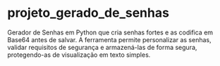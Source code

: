 # projeto_gerado_de_senhas
Gerador de Senhas em Python que cria senhas fortes e as codifica em Base64 antes de salvar. A ferramenta permite personalizar as senhas, validar requisitos de segurança e armazená-las de forma segura, protegendo-as de visualização em texto simples.
